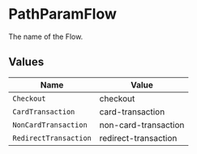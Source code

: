 # PathParamFlow

The name of the Flow.


## Values

| Name                  | Value                 |
| --------------------- | --------------------- |
| `Checkout`            | checkout              |
| `CardTransaction`     | card-transaction      |
| `NonCardTransaction`  | non-card-transaction  |
| `RedirectTransaction` | redirect-transaction  |